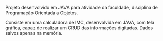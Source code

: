 Projeto desenvolvido em JAVA para atividade da faculdade, disciplina de Programação Orientada a Objetos.

Consiste em uma calculadora de IMC, desenvolvida em JAVA, com tela gráfica, capaz de realizar um CRUD das informações digitadas. Dados salvos apenas na memória.

